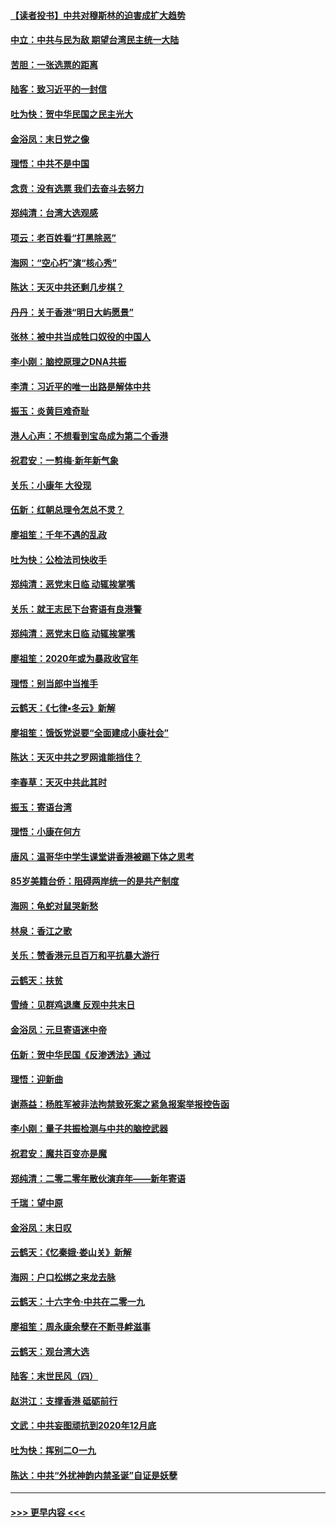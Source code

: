 #### [【读者投书】中共对穆斯林的迫害成扩大趋势](../pages/nsc993/n11791371.md?t=01141044) 
#### [中立：中共与民为敌 期望台湾民主统一大陆](../pages/nsc993/n11790392.md?t=01141044) 
#### [苦胆：一张选票的距离](../pages/nsc993/n11788914.md?t=01141044) 
#### [陆客：致习近平的一封信](../pages/nsc993/n11788867.md?t=01141044) 
#### [吐为快：贺中华民国之民主光大](../pages/nsc993/n11788618.md?t=01141044) 
#### [金浴凤：末日党之像](../pages/nsc993/n11787475.md?t=01141044) 
#### [理悟：中共不是中国](../pages/nsc993/n11787463.md?t=01141044) 
#### [念贲：没有选票  我们去奋斗去努力](../pages/nsc993/n11787398.md?t=01141044) 
#### [郑纯清：台湾大选观感](../pages/nsc993/n11786210.md?t=01141044) 
#### [项云：老百姓看“打黑除恶”](../pages/nsc993/n11785398.md?t=01141044) 
#### [海网：“空心朽”演“核心秀”](../pages/nsc993/n11783874.md?t=01141044) 
#### [陈达：天灭中共还剩几步棋？](../pages/nsc993/n11783719.md?t=01141044) 
#### [丹丹：关于香港“明日大屿愿景”](../pages/nsc993/n11783273.md?t=01141044) 
#### [张林：被中共当成牲口奴役的中国人](../pages/nsc993/n11782397.md?t=01141044) 
#### [李小刚：脑控原理之DNA共振](../pages/nsc993/n11780962.md?t=01141044) 
#### [李清：习近平的唯一出路是解体中共](../pages/nsc993/n11780866.md?t=01141044) 
#### [振玉：炎黄巨难奇耻](../pages/nsc993/n11779632.md?t=01141044) 
#### [港人心声：不想看到宝岛成为第二个香港](../pages/nsc993/n11778817.md?t=01141044) 
#### [祝君安：一剪梅‧新年新气象](../pages/nsc993/n11776340.md?t=01141044) 
#### [关乐：小康年 大役现](../pages/nsc993/n11774213.md?t=01141044) 
#### [伍新：红朝总理令怎总不灵？](../pages/nsc993/n11770813.md?t=01141044) 
#### [廖祖笙：千年不遇的乱政](../pages/nsc993/n11770373.md?t=01141044) 
#### [吐为快：公检法司快收手](../pages/nsc993/n11770359.md?t=01141044) 
#### [郑纯清：恶党末日临 动辄挨掌嘴](../pages/nsc993/n11769912.md?t=01141044) 
#### [关乐：就王志民下台寄语有良港警](../pages/nsc993/n11769903.md?t=01141044) 
#### [郑纯清：恶党末日临 动辄挨掌嘴](../pages/nsc993/n11769356.md?t=01141044) 
#### [廖祖笙：2020年或为暴政收官年](../pages/nsc993/n11768216.md?t=01141044) 
#### [理悟：别当郎中当推手](../pages/nsc993/n11768243.md?t=01141044) 
#### [云鹤天：《七律▪冬云》新解](../pages/nsc993/n11768204.md?t=01141044) 
#### [廖祖笙：饿饭党说要“全面建成小康社会”](../pages/nsc993/n11767482.md?t=01141044) 
#### [陈达：天灭中共之罗网谁能挡住？](../pages/nsc993/n11767465.md?t=01141044) 
#### [李春草：天灭中共此其时](../pages/nsc993/n11767452.md?t=01141044) 
#### [振玉：寄语台湾](../pages/nsc993/n11767432.md?t=01141044) 
#### [理悟：小康在何方](../pages/nsc993/n11767394.md?t=01141044) 
#### [唐风：温哥华中学生课堂讲香港被踢下体之思考](../pages/nsc993/n11766848.md?t=01141044) 
#### [85岁美籍台侨：阻碍两岸统一的是共产制度](../pages/nsc993/n11765043.md?t=01141044) 
#### [海网：龟蛇对鼠哭新愁](../pages/nsc993/n11764895.md?t=01141044) 
#### [林泉：香江之歌](../pages/nsc993/n11764415.md?t=01141044) 
#### [关乐：赞香港元旦百万和平抗暴大游行](../pages/nsc993/n11764382.md?t=01141044) 
#### [云鹤天：扶贫](../pages/nsc993/n11764245.md?t=01141044) 
#### [雪绮：见群鸡退鹰  反观中共末日](../pages/nsc993/n11762112.md?t=01141044) 
#### [金浴凤：元旦寄语迷中帝](../pages/nsc993/n11761788.md?t=01141044) 
#### [伍新：贺中华民国《反渗透法》通过](../pages/nsc993/n11761994.md?t=01141044) 
#### [理悟：迎新曲](../pages/nsc993/n11761152.md?t=01141044) 
#### [谢燕益：杨胜军被非法拘禁致死案之紧急报案举报控告函](../pages/nsc993/n11756134.md?t=01141044) 
#### [李小刚：量子共振检测与中共的脑控武器](../pages/nsc993/n11754518.md?t=01141044) 
#### [祝君安：魔共百变亦是魔](../pages/nsc993/n11754469.md?t=01141044) 
#### [郑纯清：二零二零年散伙演弃年——新年寄语](../pages/nsc993/n11754195.md?t=01141044) 
#### [千瑞：望中原](../pages/nsc993/n11754159.md?t=01141044) 
#### [金浴凤：末日叹](../pages/nsc993/n11752359.md?t=01141044) 
#### [云鹤天：《忆秦娥‧娄山关》新解](../pages/nsc993/n11752348.md?t=01141044) 
#### [海网：户口松绑之来龙去脉](../pages/nsc993/n11752328.md?t=01141044) 
#### [云鹤天：十六字令‧中共在二零一九](../pages/nsc993/n11752305.md?t=01141044) 
#### [廖祖笙：周永康余孽在不断寻衅滋事](../pages/nsc993/n11751013.md?t=01141044) 
#### [云鹤天：观台湾大选](../pages/nsc993/n11751007.md?t=01141044) 
#### [陆客：末世民风（四）](../pages/nsc993/n11749203.md?t=01141044) 
#### [赵洪江：支撑香港 砥砺前行](../pages/nsc993/n11748482.md?t=01141044) 
#### [文武：中共妄图顽抗到2020年12月底](../pages/nsc993/n11748446.md?t=01141044) 
#### [吐为快：挥别二O一九](../pages/nsc993/n11748411.md?t=01141044) 
#### [陈达：中共“外扰神韵内禁圣诞”自证是妖孽](../pages/nsc993/n11748226.md?t=01141044) 

----
#### [ >>> 更早内容 <<< ](../indexes/nsc993-earlier.md)
